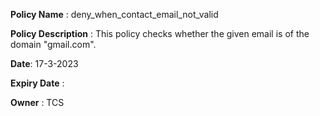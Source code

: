
**Policy Name** : deny\_when\_contact\_email\_not\_valid

**Policy Description** :
 This policy checks whether the given email is of the domain "gmail.com". 

**Date**: 17-3-2023

**Expiry Date** : 

**Owner** : TCS
